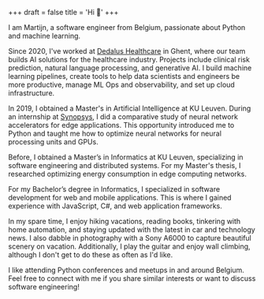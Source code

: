 +++
draft = false
title = 'Hi 👋'
+++

I am Martijn, a software engineer from Belgium, passionate about Python and machine learning.

Since 2020, I've worked at [Dedalus Healthcare](https://www.dedalus.com/global/en/) in Ghent, where our team builds AI solutions for the healthcare industry. Projects include clinical risk prediction, natural language processing, and generative AI. I build machine learning pipelines, create tools to help data scientists and engineers be more productive, manage ML Ops and observability, and set up cloud infrastructure.

In 2019, I obtained a Master's in Artificial Intelligence at KU Leuven. During an internship at [Synopsys](https://www.synopsys.com/), I did a comparative study of neural network accelerators for edge applications. This opportunity introduced me to Python and taught me how to optimize neural networks for neural processing units and GPUs.

Before, I obtained a Master’s in Informatics at KU Leuven, specializing in software engineering and distributed systems. For my Master's thesis, I researched optimizing energy consumption in edge computing networks. 

For my Bachelor’s degree in Informatics, I specialized in software development for web and mobile applications. This is where I gained experience with JavaScript, C#, and web application frameworks.

In my spare time, I enjoy hiking vacations, reading books, tinkering with home automation, and staying updated with the latest in car and technology news. I also dabble in photography with a Sony A6000 to capture beautiful scenery on vacation. Additionally, I play the guitar and enjoy wall climbing, although I don't get to do these as often as I'd like.

I like attending Python conferences and meetups in and around Belgium. Feel free to connect with me if you share similar interests or want to discuss software engineering!